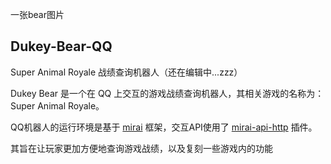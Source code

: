 一张bear图片
## Dukey-Bear-QQ
Super Animal Royale 战绩查询机器人（还在编辑中...zzz）

Dukey Bear 是一个在 QQ 上交互的游戏战绩查询机器人，其相关游戏的名称为： Super Animal Royale。

QQ机器人的运行环境是基于 <a href="https://github.com/mamoe/mirai">mirai</a> 框架，交互API使用了 <a href="https://github.com/project-mirai/mirai-api-http">mirai-api-http</a> 插件。

其旨在让玩家更加方便地查询游戏战绩，以及复刻一些游戏内的功能
